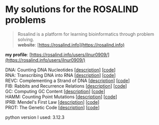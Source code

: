 # My solutions for the ROSALIND problems

> Rosalind is a platform for learning bioinformatics through problem solving.  
> **website**: [https://rosalind.info](https://rosalind.info)

**my profile**:  [https://rosalind.info/users/ilnur0909/](https://rosalind.info/users/ilnur0909/)

DNA: Counting DNA Nucleotides [[description](https://rosalind.info/problems/rna/)] [[code](./stronghold/dna.py)]  
RNA: Transcribing DNA into RNA [[description](https://rosalind.info/problems/rna/)] [[code](./stronghold/rna.py)]  
REVC: Complementing a Strand of DNA [[description](https://rosalind.info/problems/revc/)] [[code](./stronghold/revc.py)]  
FIB: Rabbits and Recurrence Relations [[description](https://rosalind.info/problems/fib/)] [[code](./stronghold/fib.py)]  
GC: Computing GC Content [[description](https://rosalind.info/problems/gc/)] [[code](./stronghold/gc.py)]  
HAMM: Counting Point Mutations [[description](https://rosalind.info/problems/hamm/)] [[code](./stronghold/hamm.py)]  
IPRB: Mendel's First Law [[description](https://rosalind.info/problems/iprb/)] [[code](./stronghold/iprb.py)]  
PROT: The Genetic Code [[description](https://rosalind.info/problems/prot/)] [[code](./stronghold/prot.py)]  
  
python version I used: 3.12.3